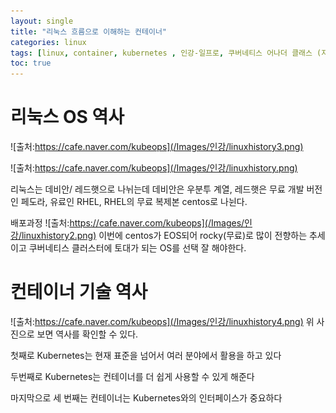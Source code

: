 ```yaml
---
layout: single
title: "리눅스 흐름으로 이해하는 컨테이너"
categories: linux
tags: [linux, container, kubernetes , 인강-일프로, 쿠버네티스 어나더 클래스 (지상편) - Sprint 1 2 , 1pro]
toc: true
---
```


# 리눅스 OS 역사
 
![출처:https://cafe.naver.com/kubeops](/Images/인강/linuxhistory3.png)



![출처:https://cafe.naver.com/kubeops](/Images/인강/linuxhistory.png)

리눅스는  데비안/ 레드햇으로 나뉘는데  데비안은 우분투 계열, 레드햇은 무료 개발 버전인 페도라, 유료인 RHEL, RHEL의 무료 복제본 centos로 나뉜다.

배포과정
![출처:https://cafe.naver.com/kubeops](/Images/인강/linuxhistory2.png)
이번에 centos가 EOS되어 rocky(무료)로 많이 전향하는 추세이고 쿠버네티스 클러스터에 토대가 되는 OS를 선택 잘 해야한다.



# 컨테이너 기술 역사 

![출처:https://cafe.naver.com/kubeops](/Images/인강/linuxhistory4.png)
위 사진으로 보면 역사를 확인할 수 있다.

첫째로 Kubernetes는 현재 표준을 넘어서 여러 분야에서 활용을 하고 있다

두번째로 Kubernetes는 컨테이너를 더 쉽게 사용할 수 있게 해준다

마지막으로 세 번째는 컨테이너는 Kubernetes와의 인터페이스가 중요하다